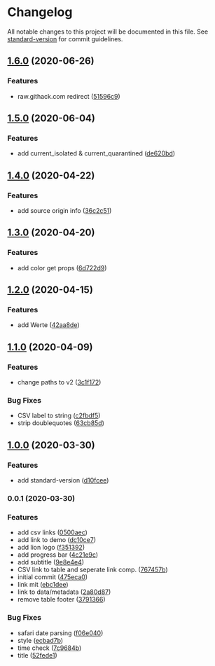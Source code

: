 # Changelog

All notable changes to this project will be documented in this file. See [standard-version](https://github.com/conventional-changelog/standard-version) for commit guidelines.

## [1.6.0](https://github.com/statistikZH/covid19_scrapingdashboard/compare/v1.5.0...v1.6.0) (2020-06-26)


### Features

* raw.githack.com redirect ([51596c9](https://github.com/statistikZH/covid19_scrapingdashboard/commit/51596c9dccd39d468533aea7a1f2a36a8c225c6c))

## [1.5.0](https://github.com/statistikZH/covid19_scrapingdashboard/compare/v1.4.0...v1.5.0) (2020-06-04)


### Features

* add current_isolated & current_quarantined ([de620bd](https://github.com/statistikZH/covid19_scrapingdashboard/commit/de620bd4ba380a28875aa33bf9785af3ce5fe35e))

## [1.4.0](https://github.com/statistikZH/covid19_scrapingdashboard/compare/v1.3.0...v1.4.0) (2020-04-22)


### Features

* add source origin info ([36c2c51](https://github.com/statistikZH/covid19_scrapingdashboard/commit/36c2c51d9844899ceb9907dcfbfb722892c7c0ec))

## [1.3.0](https://github.com/statistikZH/covid19_scrapingdashboard/compare/v1.2.0...v1.3.0) (2020-04-20)


### Features

* add color get props ([6d722d9](https://github.com/statistikZH/covid19_scrapingdashboard/commit/6d722d994eef35051c06249d32cd66a562842e9f))

## [1.2.0](https://github.com/statistikZH/covid19_scrapingdashboard/compare/v1.1.0...v1.2.0) (2020-04-15)


### Features

* add Werte ([42aa8de](https://github.com/statistikZH/covid19_scrapingdashboard/commit/42aa8deacbb6465e02af8ee2fd0b0970f5abfd10))

## [1.1.0](https://github.com/statistikZH/covid19_scrapingdashboard/compare/v1.0.0...v1.1.0) (2020-04-09)


### Features

* change paths to v2 ([3c1f172](https://github.com/statistikZH/covid19_scrapingdashboard/commit/3c1f172bda264a10f8e4fa36c03973ab102e2855))


### Bug Fixes

* CSV label to string ([c2fbdf5](https://github.com/statistikZH/covid19_scrapingdashboard/commit/c2fbdf5da313af10181c14caf221628044124c54))
* strip doublequotes ([63cb85d](https://github.com/statistikZH/covid19_scrapingdashboard/commit/63cb85dab060d19384d240d96ef45f50ea7a9432))

## [1.0.0](https://github.com/statistikZH/covid19_scrapingdashboard/compare/v0.0.5...v1.0.0) (2020-03-30)

### Features

* add standard-version ([d10fcee](https://github.com/statistikZH/covid19_scrapingdashboard/commit/d10fcee871384c31973da7a1f7da642771730b74))

### 0.0.1 (2020-03-30)


### Features

* add csv links ([0500aec](https://github.com/statistikZH/covid19_scrapingdashboard/commit/0500aec4729502d204e08c908ed66e7bdce1051c))
* add link to demo ([dc10ce7](https://github.com/statistikZH/covid19_scrapingdashboard/commit/dc10ce7f92f19d3005acb6868f7e98043aa4f09d))
* add lion logo ([f351392](https://github.com/statistikZH/covid19_scrapingdashboard/commit/f351392aa8b44bdd8b8d235b5d70f51e0f36366e))
* add progress bar ([4c21e9c](https://github.com/statistikZH/covid19_scrapingdashboard/commit/4c21e9c7832a20f06ba912f6c69c86061d042f45))
* add subtitle ([9e8e4e4](https://github.com/statistikZH/covid19_scrapingdashboard/commit/9e8e4e477aab13103d7b78d63626eeff7fd419a5))
* CSV link to table and seperate link comp. ([767457b](https://github.com/statistikZH/covid19_scrapingdashboard/commit/767457b44b32de466a93ad325bf59955ded3217b))
* initial commit ([475eca0](https://github.com/statistikZH/covid19_scrapingdashboard/commit/475eca0a6ebc67975d31f66baf6554cfbf4122d3))
* link mit ([ebc1dee](https://github.com/statistikZH/covid19_scrapingdashboard/commit/ebc1deed1f26d954ca39b87d2fbdbbd78d637a04))
* link to data/metadata ([2a80d87](https://github.com/statistikZH/covid19_scrapingdashboard/commit/2a80d87c8274f795a7fec63ce788324e19175b1a))
* remove table footer ([3791366](https://github.com/statistikZH/covid19_scrapingdashboard/commit/379136669142a03ccc2814d552663669d1e41036))


### Bug Fixes

* safari date parsing ([f06e040](https://github.com/statistikZH/covid19_scrapingdashboard/commit/f06e040ee9d19af3128206678241a5a9ecce2e96))
* style ([ecbad7b](https://github.com/statistikZH/covid19_scrapingdashboard/commit/ecbad7b3010418bf22b579fd8cfb3fd1f536597f))
* time check ([7c9684b](https://github.com/statistikZH/covid19_scrapingdashboard/commit/7c9684bc5868623048e5efe897bf238988c713d5))
* title ([52fede1](https://github.com/statistikZH/covid19_scrapingdashboard/commit/52fede1d8bcf2e519ce716972a1a9aa09e0ecea1))
